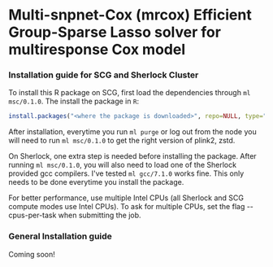 # Multi-snpnet-Cox (mrcox) Efficient Group-Sparse Lasso solver for multiresponse Cox model

### Installation guide for SCG and Sherlock Cluster
To install this R package on SCG, first load the dependencies through `ml msc/0.1.0`. The install the package in `R`:
```r
install.packages("<where the package is downloaded>", repo=NULL, type="source")
```
After installation, everytime you run `ml purge` or log out from the node you will need to run `ml msc/0.1.0` to get the right version of plink2, zstd.

On Sherlock, one extra step is needed before installing the package. After running `ml msc/0.1.0`, you will also need to load one of the Sherlock provided gcc compilers. I've tested `ml gcc/7.1.0` works fine. This only needs to be done everytime you install the package.

For better performance, use multiple Intel CPUs (all Sherlock and SCG compute modes use Intel CPUs). To ask for multiple CPUs, set the flag --cpus-per-task when submitting the job.

### General Installation guide
Coming soon!